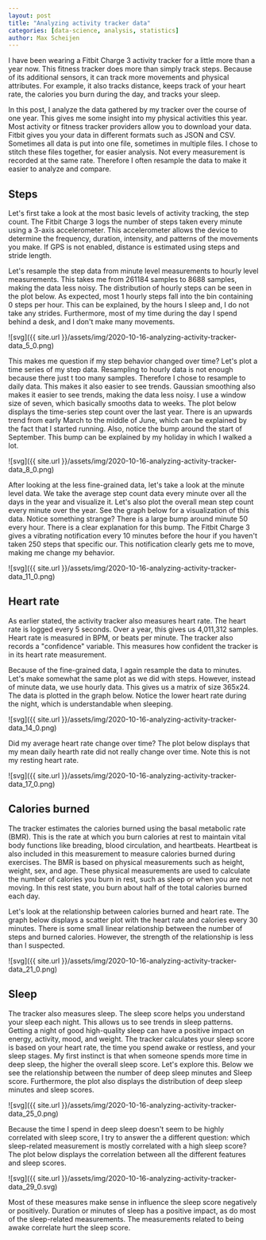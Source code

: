 ```yaml
---
layout: post
title: "Analyzing activity tracker data"
categories: [data-science, analysis, statistics]
author: Max Scheijen
---
```


I have been wearing a Fitbit Charge 3 activity tracker for a little more than a year now. This fitness tracker does more than simply track steps. Because of its additional sensors, it can track more movements and physical attributes. For example, it also tracks distance, keeps track of your heart rate, the calories you burn during the day, and tracks your sleep.

In this post, I analyze the data gathered by my tracker over the course of one year. This gives me some insight into my physical activities this year. Most activity or fitness tracker providers allow you to download your data. Fitbit gives you your data in different formats such as JSON and CSV. Sometimes all data is put into one file, sometimes in multiple files. I chose to stitch these files together, for easier analysis. Not every measurement is recorded at the same rate. Therefore I often resample the data to make it easier to analyze and compare.

## Steps

Let's first take a look at the most basic levels of activity tracking, the step count. The Fitbit Charge 3 logs the number of steps taken every minute using a 3-axis accelerometer. This accelerometer allows the device to determine the frequency, duration, intensity, and patterns of the movements you make. If GPS is not enabled, distance is estimated using steps and stride length.

Let's resample the step data from minute level measurements to hourly level measurements. This takes me from 261184 samples to 8688 samples, making the data less noisy. The distribution of hourly steps can be seen in the plot below. As expected, most 1 hourly steps fall into the bin containing 0 steps per hour. This can be explained, by the hours I sleep and, I do not take any strides. Furthermore, most of my time during the day I spend behind a desk, and I don't make many movements.

![svg]({{ site.url }}/assets/img/2020-10-16-analyzing-activity-tracker-data_5_0.png)

This makes me question if my step behavior changed over time? Let's plot a time series of my step data. Resampling to hourly data is not enough because there just t too many samples. Therefore I chose to resample to daily data. This makes it also easier to see trends. Gaussian smoothing also makes it easier to see trends, making the data less noisy. I use a window size of seven, which basically smooths data to weeks. The plot below displays the time-series step count over the last year. There is an upwards trend from early March to the middle of June, which can be explained by the fact that I started running. Also, notice the bump around the start of September. This bump can be explained by my holiday in which I walked a lot.

![svg]({{ site.url }}/assets/img/2020-10-16-analyzing-activity-tracker-data_8_0.png)

After looking at the less fine-grained data, let's take a look at the minute level data. We take the average step count data every minute over all the days in the year and visualize it. Let's also plot the overall mean step count every minute over the year. See the graph below for a visualization of this data. Notice something strange? There is a large bump around minute 50 every hour. There is a clear explanation for this bump. The Fitbit Charge 3 gives a vibrating notification every 10 minutes before the hour if you haven't taken 250 steps that specific our. This notification clearly gets me to move, making me change my behavior.

![svg]({{ site.url }}/assets/img/2020-10-16-analyzing-activity-tracker-data_11_0.png)

## Heart rate

As earlier stated, the activity tracker also measures heart rate. The heart rate is logged every 5 seconds. Over a year, this gives us 4,011,312 samples. Heart rate is measured in BPM, or beats per minute. The tracker also records a "confidence" variable. This measures how confident the tracker is in its heart rate measurement.

Because of the fine-grained data, I again resample the data to minutes. Let's make somewhat the same plot as we did with steps. However, instead of minute data, we use hourly data. This gives us a matrix of size 365x24. The data is plotted in the graph below.  Notice the lower heart rate during the night, which is understandable when sleeping.

![svg]({{ site.url }}/assets/img/2020-10-16-analyzing-activity-tracker-data_14_0.png)

Did my average heart rate change over time? The plot below displays that my mean daily hearth rate did not really change over time. Note this is not my resting heart rate.

![svg]({{ site.url }}/assets/img/2020-10-16-analyzing-activity-tracker-data_17_0.png)

## Calories burned

The tracker estimates the calories burned using the basal metabolic rate (BMR). This is the rate at which you burn calories at rest to maintain vital body functions like breading, blood circulation, and heartbeats. Heartbeat is also included in this measurement to measure calories burned during exercises. The BMR is based on physical measurements such as height, weight, sex, and age. These physical measurements are used to calculate the number of calories you burn in rest,  such as sleep or when you are not moving. In this rest state, you burn about half of the total calories burned each day.

Let's look at the relationship between calories burned and heart rate. The graph below displays a scatter plot with the heart rate and calories every 30 minutes. There is some small linear relationship between the number of steps and burned calories. However, the strength of the relationship is less than I suspected.

![svg]({{ site.url }}/assets/img/2020-10-16-analyzing-activity-tracker-data_21_0.png)

## Sleep

The tracker also measures sleep. The sleep score helps you understand your sleep each night. This allows us to see trends in sleep patterns. Getting a night of good high-quality sleep can have a positive impact on energy, activity, mood, and weight. The tracker calculates your sleep score is based on your heart rate, the time you spend awake or restless, and your sleep stages. My first instinct is that when someone spends more time in deep sleep, the higher the overall sleep score. Let's explore this. Below we see the relationship between the number of deep sleep minutes and Sleep score. Furthermore, the plot also displays the distribution of deep sleep minutes and sleep scores.

![svg]({{ site.url }}/assets/img/2020-10-16-analyzing-activity-tracker-data_25_0.png)

Because the time I spend in deep sleep doesn't seem to be highly correlated with sleep score, I try to answer the a different question: which sleep-related measurement is mostly correlated with a high sleep score? The plot below displays the correlation between all the different features and sleep scores.

![svg]({{ site.url }}/assets/img/2020-10-16-analyzing-activity-tracker-data_29_0.svg)

Most of these measures make sense in influence the sleep score negatively or positively. Duration or minutes of sleep has a positive impact, as do most of the sleep-related measurements. The measurements related to being awake correlate hurt the sleep score.
